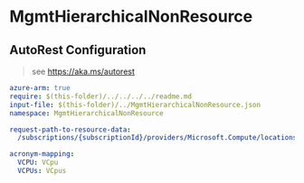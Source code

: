 # MgmtHierarchicalNonResource

## AutoRest Configuration

> see https://aka.ms/autorest

``` yaml
azure-arm: true
require: $(this-folder)/../../../../readme.md
input-file: $(this-folder)/../MgmtHierarchicalNonResource.json
namespace: MgmtHierarchicalNonResource

request-path-to-resource-data:
  /subscriptions/{subscriptionId}/providers/Microsoft.Compute/locations/{location}/sharedGalleries/{galleryUniqueName}: SharedGallery

acronym-mapping:
  VCPU: VCpu
  VCPUs: VCpus
```
